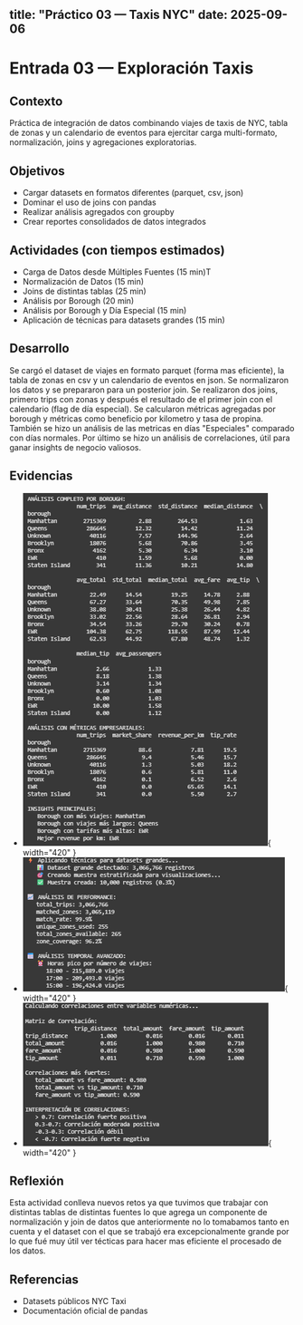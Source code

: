 title: "Práctico 03 — Taxis NYC"
date: 2025-09-06
---

# Entrada 03 — Exploración Taxis

## Contexto
Práctica de integración de datos combinando viajes de taxis de NYC, tabla de zonas y un calendario de eventos para ejercitar carga multi-formato, normalización, joins y agregaciones exploratorias.

## Objetivos
- Cargar datasets en formatos diferentes (parquet, csv, json)
- Dominar el uso de joins con pandas
- Realizar análisis agregados con groupby
- Crear reportes consolidados de datos integrados


## Actividades (con tiempos estimados)
- Carga de Datos desde Múltiples Fuentes (15 min)T
- Normalización de Datos (15 min)
- Joins de distintas tablas (25 min)
- Análisis por Borough  (20 min)
- Análisis por Borough y Día Especial  (15 min)
- Aplicación de técnicas para datasets grandes (15 min)

## Desarrollo
Se cargó el dataset de viajes en formato parquet (forma mas eficiente), la tabla de zonas en csv y un calendario de eventos en json. Se normalizaron los datos y se prepararon para un posterior join. Se realizaron dos joins, primero trips con zonas  y después el resultado de el primer join con el calendario (flag de día especial). Se calcularon métricas agregadas por borough y métricas como beneficio por kilometro y tasa de propina. También se hizo un análisis de las metricas en días "Especiales" comparado con días normales. Por último se hizo un análisis de correlaciones, útil para ganar insights de negocio valiosos.

## Evidencias
- ![Análisis por borough](../assets/analisisPorBoroughE3.png){ width="420" }
- ![Técnicas para manejar datasets grandes](../assets/\tecnicasDatasetE3.png){ width="420" }
- ![Matriz de correlaciones](../assets/matrizCorrelacionesE3.png){ width="420" }

## Reflexión
Esta actividad conlleva nuevos retos ya que tuvimos que trabajar con distintas tablas de distintas fuentes lo que agrega un componente de normalización y join de datos que anteriormente no lo tomabamos tanto en cuenta y el dataset con el que se trabajó era excepcionalmente grande por lo que fué muy útil ver técticas para hacer mas eficiente el procesado de los datos.

## Referencias
- Datasets públicos NYC Taxi
- Documentación oficial de pandas
